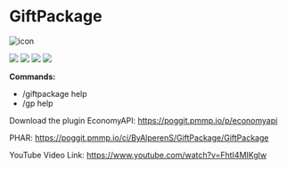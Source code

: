 # GiftPackage

![icon](https://user-images.githubusercontent.com/49764317/98851005-ad701500-2466-11eb-8ac3-607c7bdfca18.png)

<a href="https://poggit.pmmp.io/p/GiftPackage"><img src="https://poggit.pmmp.io/shield.state/GiftPackage"></a> <a href="https://poggit.pmmp.io/p/GiftPackage"><img src="https://poggit.pmmp.io/shield.api/GiftPackage"></a> <a href="https://poggit.pmmp.io/p/GiftPackage"><img src="https://poggit.pmmp.io/shield.dl.total/GiftPackage"></a> <a href="https://poggit.pmmp.io/p/GiftPackage"><img src="https://poggit.pmmp.io/shield.dl/GiftPackage"></a>

**Commands:**
- /giftpackage help
- /gp help

Download the plugin EconomyAPI: https://poggit.pmmp.io/p/economyapi

PHAR: https://poggit.pmmp.io/ci/ByAlperenS/GiftPackage/GiftPackage

YouTube Video Link: https://www.youtube.com/watch?v=FhtI4MIKglw
